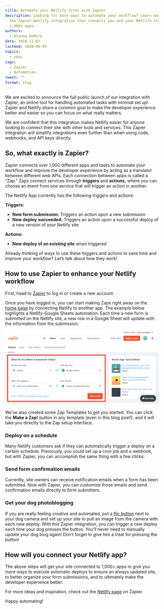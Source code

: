 ```yaml
---
title: Automate your Netlify sites with Zapier
description: Looking for more ways to automate your workflow? Learn more about
  the Zapier-Netlify integration that connects you and your Netlify site to
  1,000+ apps.
authors:
  - Alanna DeMuro
date: 2018-11-07
lastmod: 2020-06-05
topics:
  - news
tags:
  - Zapier
  - Automation
tweet: ""
format: blog
---
```

We are excited to announce the full public launch of our integration with Zapier, an online tool for handling automated tasks with minimal set up! Zapier and Netlify share a common goal to make the developer experience better and easier so you can focus on what really matters.

We are confident that this integration makes Netlify easier for anyone looking to connect their site with other tools and services. This Zapier integration will simplify integrations even further than when using code, webhooks, and API keys directly.

## So, what exactly is Zapier?

Zapier connects over 1,000 different apps and tasks to automate your workflow and improve the developer experience by acting as a translator between different web APIs. Each connection between apps is called a “Zap.” Zaps connect services through **triggers** and **actions,** where you can choose an event from one service that will trigger an action in another. 

The Netlify App currently has the following triggers and actions:

**Triggers:**

* **New form submission:** Triggers an action upon a new submission
* **New deploy succeeded:** Triggers an action upon a successful deploy of a new version of your Netlify site

**Actions:**

* **New deploy of an existing site** when triggered

Already thinking of ways to use these triggers and actions to save time and improve your workflow? Let’s talk about how they work!

## How to use Zapier to enhance your Netlify workflow

First, head to [Zapier](https://zapier.com/) to log in or create a new account. 

Once you have logged in, you can start making Zaps right away on the [home page](https://zapier.com/app/home) by connecting Netlify to another app. The example below highlights a Netlify-Google Sheets automation. Each time a new form is submitted on the Netlify site, a new row in a Google Sheet will update with the information from the submission. 

![On the Zapier homepage, select Netlify and Google Sheets apps, then select New Form Submission and Create Spreadsheet Row.](/v3/img/blog/zapier-setup.png)

We’ve also created some Zap Templates to get you started. You can click the **Make a Zap!** button in any template (even in this blog post!), and it will take you directly to the Zap setup interface.

### Deploy on a schedule

Many Netlify customers ask if they can automatically trigger a deploy on a certain schedule. Previously, you could set up a cron job and a webhook, but with Zapier, you can accomplish the same thing with a few clicks:

<style>a.zap-button {text-shadow: none}</style>

<div id="zap-template-scheduled-deploy">
</div>
<script async src="https://zapier.com/apps/embed/widget.js?guided_zaps=29330&html_id=zap-template-scheduled-deploy"></script>

### Send form confirmation emails

Currently, site owners can receive notification emails when a form has been submitted. Now with Zapier, you can customize those emails and send confirmation emails directly to form submitters.    

<div id="zap-template-form-email">
</div>
<script async src="https://zapier.com/apps/embed/widget.js?guided_zaps=29683&html_id=zap-template-form-email"></script>

### Get your dog photoblogging

If you are really feeling creative and automated, put a [flic button](https://flic.io/?gclid=EAIaIQobChMIzM71-bnA3gIVBtNkCh1HXwtfEAAYASAAEgICp_D_BwE) next to your dog camera and set up your site to pull an image from the camera with each new deploy.  With this Zapier integration, you can trigger a new deploy each time your dog presses the button. You’ll never need to manually update your dog blog again! Don’t forget to give him a treat for pressing the button! 

<div id="zap-template-flic-deploy">
</div>
<script async src="https://zapier.com/apps/embed/widget.js?guided_zaps=29780&html_id=zap-template-flic-deploy"></script>

## How will you connect your Netlify app?

The above steps will get your site connected to 1,000+ apps to give you more ways to execute automatic deploys to ensure an always updated site, to better organize your form submissions, and to ultimately make the developer experience better. 

For more ideas and inspiration, check out the [Netlify page](https://zapier.com/apps/netlify/integrations) on Zapier.

Happy automating!